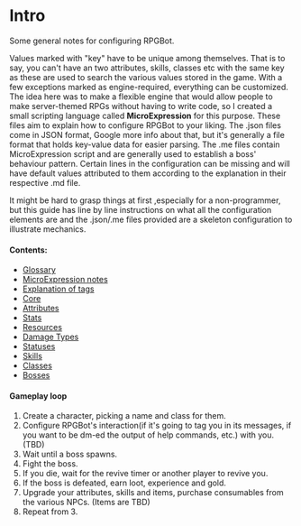 # Intro
Some general notes for configuring RPGBot.

Values marked with "key" have to be unique among themselves. That is to say, you can't have an two attributes, skills, classes etc with the same key as these are used to search the various values stored in the game.
With a few exceptions marked as engine-required, everything can be customized. The idea here was to make a flexible engine that would allow people to make server-themed RPGs without having to write code, so I created a small scripting language called __MicroExpression__ for this purpose.
These files aim to explain how to configure RPGBot to your liking.
The .json files come in JSON format, Google more info about that, but it's generally a file format that holds key-value data for easier parsing.
The .me files contain MicroExpression script and are generally used to establish a boss' behaviour pattern.
Certain lines in the configuration can be missing and will have default values attributed to them according to the explanation in their respective .md file.

It might be hard to grasp things at first ,especially for a non-programmer, but this guide has line by line instructions on what all the configuration elements are and the .json/.me files provided are a skeleton configuration to illustrate mechanics.  


#### Contents:
* [Glossary](glossary.md)
* [MicroExpression notes](functions.md)
* [Explanation of tags](tags.md)
* [Core](core.md)
* [Attributes](attributes.md)
* [Stats](stats.md)
* [Resources](resources.md)
* [Damage Types](damage_types.md)
* [Statuses](statuses.md)
* [Skills](skills.md)
* [Classes](classes.md)
* [Bosses](bosses.md)





#### Gameplay loop
1. Create a character, picking a name and class for them.
2. Configure RPGBot's interaction(if it's going to tag you in its messages, if you want to be dm-ed the output of help commands, etc.) with you. (TBD)
3. Wait until a boss spawns.
4. Fight the boss.
5. If you die, wait for the revive timer or another player to revive you.
6. If the boss is defeated, earn loot, experience and gold.
7. Upgrade your attributes, skills and items, purchase consumables from the various NPCs. (Items are TBD)
8. Repeat from 3.

